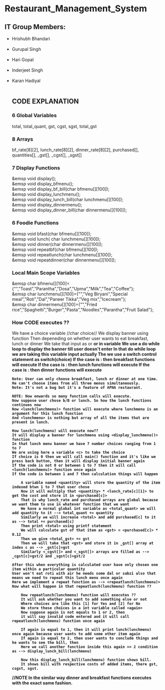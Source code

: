 # Restaurant_Management_System  
 <h2>IT Group Members:  </h2>
<ul>
<li>Hrishubh Bhandari</li>  <br />  
<li>Gurupal Singh</li>    <br />
<li>Hari Gopal</li>  <br />
<li>Inderjeet Singh</li>  <br />
<li>Karan Hadiyal</li>  <br />

<h2>CODE EXPLANATION</h2>

<h3>6 Global Variables</h3>
    total, total_quant, gst, cgst, sgst, total_gst

<h3>8 Arrays</h3>
    bf_rate[8][2], lunch_rate[8][2], dinner_rate[8][2], purchased[], quantities[], _gst[], _cgst[], _sgst[]

<h3>7 Display Functions</h3>
    &emsp void display();<br />
    &emsp void display_bfmenu();<br />
    &emsp void display_bf_bill(char bfmenu[][100]);<br />
    &emsp void display_lunchmenu();<br />
    &emsp void display_lunch_bill(char lunchmenu[][100]);<br />
    &emsp void display_dinnermenu();<br />
    &emsp void display_dinner_bill(char dinnermenu[][100]);<br />

<h3>6 Foodie Functions</h3>
    &emsp void bfast(char bfmenu[][100]);<br />
    &emsp void lunch( char lunchmenu[][100]);<br />
    &emsp void dinner(char dinnermenu[][100]);<br />
    &emsp void repeatbf(char bfmenu[][100]);<br />
    &emsp void repeatlunch(char lunchmenu[][100]);<br />
    &emsp void repeatdinner(char dinnermenu[][100]);<br />

<h3>Local Main Scope Variables</h3>
    &emsp char bfmenu[][100]={"","Toast","Parantha","Dosa","Upma","Milk","Tea","Coffee"};<br />
    &emsp char lunchmenu[][100]={"","Veg Biryani","Special meal","Roti","Dal","Paneer Tikka","Veg mix","Icecream"};<br />
    &emsp char dinnermenu[][100]={"","Fried rice","Spaghetti","Burger","Pasta","Noodles","Parantha","Fruit Salad"};<br />

<h3>How CODE executes ??</h3><!>
	We have a choice variable //char choice//
	We display banner using <display()> function
	Then depeneding on whether user wants to eat breakfast, lunch or dinner
	We take that input as <a/A> or <b/B> or <c/c> in <choice> variable
	We use a do while loop to display the banner till user doesn't enter 
	In that do while loop we are taking this <choice> variable input actually
	The we use a switch control statement as switch(choice)
	If the case is <a/A> : then breakfast functions will execute
	If the case is <b/B> : then lunch functions will execute
	If the case is <c/C> : then dinner functions will execute

	Note: User can only choose breakfast, lunch or dinner at one time. He can't choose items from all three menus simultaneously.
	Note: It's not a bug but it's a feature of APNA restaurant.

	NOTE: Now onwards so many function calls will execute.
	Now suppose user chose b/B or lunch. So how the lunch functions continues now
	Now <lunch(lunchmenu)> function will execute where lunchmenu is an argument for this lunch function
	And <lunchmenu> is nothing but array of all the items that are present in lunch.

	How lunch(lunchmenu) will execute now??
	It will display a banner for lunchmenu using <display_lunchmenu()> function
	In that lunch menu banner we have 7 number choices ranging from 1 to 7	
	We are using here a variable <c> to take the choice
	If choice is 0 then we will call main() function and it's like we press back button, then it will display initial banner again
	If the code is not 0 or between 1 to 7 then it will call <lunch(lunchmenu)> function once again
	If the code is between 1 and 7 then calculation things will happen 

		A variable named <quantity> will store the quantity of the item indexed btwn 1 to 7 that user chose
		Now it will multiply that <quantity> * <lunch_rate[c][1]> to get the cost and store it in <purchased[c]>
		That is why lunch_rate and purchased arrays are global because we want them to use in whatever function that we want
		We have a normal global int variable as <total_quant> we will add quantity to it --> total_quant += quantity
		Similarly we will increase <total> and add purchased[c] to it as --> total += purchased[c]
		Then print <total> using printf statement
		We will calculate gst of that item as <gst> = <purchased[c]> * 0.12
		Then we give <total_gst> += gst
		Then we will take that <gst> and store it in _gst[] array at index c as --> _gst[c]=gst
		Similarly <_cgst[]> and <_sgst[]> arrays are filled as --> _cgst[c]=gst/2 and _sgst[c]=gst/2 

	After this when everything is calculated user have only chosen one item within a particular quantity
	User won't eat roti with air he needs some dal or sabzi also that means we need to repeat this lunch menu once again
	Here we implement a repeat function as --> <repeatlunch(lunchmenu)>
	Now what will happen in that repeatlunch(lunchmenu) function ??

		How repeatlunch(lunchmenu) function will executes ??
		It will ask whether you want to add something else or not
		Where choices are like this [1] for Yes and [2] for No
		We store these choices in a int variable called <again>
		Now suppose again is not equals to 1 or 2, then
		it will say invalid code entered and it will call repeatlunch(lunchmenu) function once again

		If again is equal to 1, then it will print lunch(lunchmenu) once again because user wants to add some other item again
		If again is equal to 2, then user wants to conclude things and he wants to see the bill, then 
		Here we call another function inside this again == 2 condition as --> display_lunch_bill(lunchmenu)

		Now this display_lunch_bill(lunchmenu) function shows bill.
		It shows bill with respective costs of added items, there gst, csgst, sgst.

//NOTE
	In the similar way dinner and breakfast functions executes with the exact same fashion.